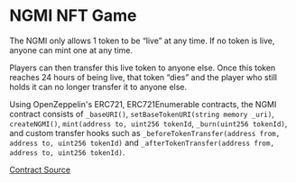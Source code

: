 # NGMI NFT Game

The NGMI only allows 1 token to be “live” at any time. If no token is live, anyone can mint one at any time. 

Players can then transfer this live token to anyone else. Once this token reaches 24 hours of being live, that token “dies” and the player who still holds it can no longer transfer it to anyone else.

Using OpenZeppelin's ERC721, ERC721Enumerable contracts, the NGMI contract consists of `_baseURI()`, `setBaseTokenURI(string memory _uri)`, `createNGMI()`, `mint(address to, uint256 tokenId`, `_burn(uint256 tokenId)`, and custom transfer hooks such as `_beforeTokenTransfer(address from, address to, uint256 tokenId)` and `_afterTokenTransfer(address from, address to, uint256 tokenId)`.

[Contract Source](src/ngmi.sol)
